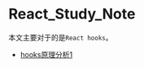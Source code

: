 # React_Study_Note

本文主要对于的是`React hooks`。

  - [hooks原理分析1](https://github.com/perJust/React_Study_Note/tree/main/details/hooks原理分析1.md)
